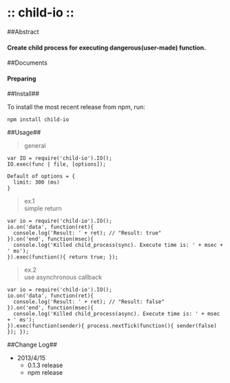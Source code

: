 :: child-io ::
=

##Abstract
#### Create child process for executing dangerous(user-made) function.

##Documents
#### Preparing

##Install##

To install the most recent release from npm, run:

	npm install child-io

##Usage##

> general  
	
	var IO = require('child-io').IO();
	IO.exec(func | file, [options]);
  
	Default of options = {
	  limit: 300 (ms)
	}

> ex.1  
  simple return

	var io = require('child-io').IO();
	io.on('data', function(ret){
	  console.log('Result: ' + ret); // "Result: true"
	}).on('end', function(msec){
	  console.log('Killed child_process(sync). Execute time is: ' + msec + ' ms');
	}).exec(function(){ return true; });

> ex.2  
  use asynchronous callback 
  
	var io = require('child-io').IO();
	io.on('data', function(ret){
	  console.log('Result: ' + ret); // "Result: false"
	}).on('end', function(msec){
	  console.log('Killed child_process(async). Execute time is: ' + msec + ' ms');
	}).exec(function(sender){ process.nextTick(function(){ sender(false) }); });
	

##Change Log##

* 2013/4/15
	+ 0.1.3 release  
	+ npm release  
